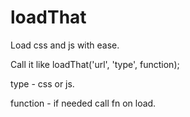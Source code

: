 # loadThat
Load css and js with ease.

Call it like loadThat('url', 'type', function);

type - css or js.

function - if needed call fn on load.
